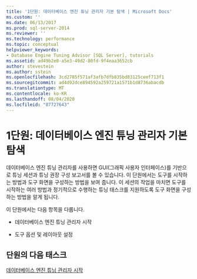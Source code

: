 ```yaml
---
title: '1단원: 데이터베이스 엔진 튜닝 관리자 기본 탐색 | Microsoft Docs'
ms.custom: ''
ms.date: 06/13/2017
ms.prod: sql-server-2014
ms.reviewer: ''
ms.technology: performance
ms.topic: conceptual
helpviewer_keywords:
- Database Engine Tuning Advisor [SQL Server], tutorials
ms.assetid: ad49b2e0-a5e3-49d2-80fd-9f4eaa3652cb
author: stevestein
ms.author: sstein
ms.openlocfilehash: 3cd2785f571af3afb7dfb835bd83125ceef713f1
ms.sourcegitcommit: ad4d92dce894592a259721a1571b1d8736abacdb
ms.translationtype: MT
ms.contentlocale: ko-KR
ms.lasthandoff: 08/04/2020
ms.locfileid: "87727643"
---
```

# <a name="lesson-1-basic-navigation-in-database-engine-tuning-advisor"></a>1단원: 데이터베이스 엔진 튜닝 관리자 기본 탐색
  데이터베이스 엔진 튜닝 관리자를 사용하면 GUI(그래픽 사용자 인터페이스)를 기반으로 튜닝 세션과 튜닝 권장 구성 보고서를 볼 수 있습니다. 이 단원에서는 도구를 시작하는 방법과 도구 화면을 구성하는 방법을 보여 줍니다. 이 세션의 작업을 마치면 도구를 시작하는 여러 방법과 정기적으로 수행하는 튜닝 태스크를 지원하도록 도구 화면을 구성하는 방법을 알게 됩니다.  
  
 이 단원에서는 다음 항목을 다룹니다.  
  
-   데이터베이스 엔진 튜닝 관리자 시작  
  
-   도구 옵션 및 레이아웃 설정  
  
## <a name="next-task-in-this-lesson"></a>단원의 다음 태스크  
 [데이터베이스 엔진 튜닝 관리자 시작](../../relational-databases/performance/database-engine-tuning-advisor.md)  
  
  
